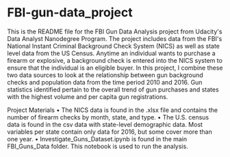 # FBI-gun-data_project

This is the README file for the FBI Gun Data Analysis project from Udacity's Data Analyst Nanodegree Program. 
The project includes data from the FBI's National Instant Criminal Background Check System (NICS) as well as state level data from the US Census. Anytime an individual wants to purchase a firearm or explosive, a background check is entered into the NICS system to ensure that the individual is an eligible buyer.
In this project, I combine these two data sources to look at the relationship between gun background checks and population data from the time period 2010 and 2016.  Gun statistics identified pertain to the overall trend of gun purchases and states with the highest volume and per capita gun registrations.

Project Materials
•	The NICS data is found in the .xlsx file and contains the number of firearm checks by month, state, and type. 
•	The U.S. census data is found in the csv data with state-level demographic data. Most variables per state contain only data for 2016, but some cover more than one year.
•	Investigate_Guns_Dataset.ipynb is found in the main FBI_Guns_Data folder. This notebook is used to run the analysis.
